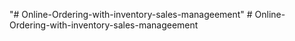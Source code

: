 "# Online-Ordering-with-inventory-sales-manageement" 
#   O n l i n e - O r d e r i n g - w i t h - i n v e n t o r y - s a l e s - m a n a g e e m e n t  
 